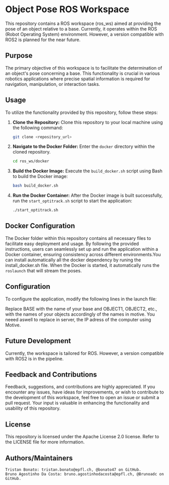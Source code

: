 # Object Pose ROS Workspace
This repository contains a ROS workspace (ros_ws) aimed at providing the pose of an object relative to a base. Currently, it operates within the ROS (Robot Operating System) environment. However, a version compatible with ROS2 is planned for the near future.

## Purpose
The primary objective of this workspace is to facilitate the determination of an object's pose concerning a base. This functionality is crucial in various robotics applications where precise spatial information is required for navigation, manipulation, or interaction tasks.

## Usage
To utilize the functionality provided by this repository, follow these steps:

1. **Clone the Repository:** Clone this repository to your local machine using the following command:
    ```bash
    git clone <repository_url>
    ```

2. **Navigate to the Docker Folder:** Enter the `docker` directory within the cloned repository.
    ```bash
    cd ros_ws/docker
    ```

3. **Build the Docker Image:** Execute the `build_docker.sh` script using Bash to build the Docker image:
    ```bash
    bash build_docker.sh
    ```

4. **Run the Docker Container:** After the Docker image is built successfully, run the `start_optitrack.sh` script to start the application:
    ```bash
    ./start_optitrack.sh
    ```

## Docker Configuration
The Docker folder within this repository contains all necessary files to facilitate easy deployment and usage. By following the provided instructions, users can seamlessly set up and run the application within a Docker container, ensuring consistency across different environments.You can install automatically all the docker dependency by runing the install_docker.sh file. When the Docker is started, it automatically runs the `roslaunch` that will stream the poses.

## Configuration
To configure the application, modify the following lines in the launch file:

<arg name="server" default="IP"/>
<arg name="list_object" default="['/vrpn_client_node/OBJECT1/pose','/vrpn_client_node/OBJECT2/pose',]"/>

<arg name="name_base_optitrack" default="base"/>
<arg name="name_base" default="/vrpn_client_node/BASE/pose"/>

Replace BASE with the name of your base and OBJECT1, OBJECT2, etc., with the names of your objects accordingly of the names in motive.
You neeed aswell to replace in server, the IP adress of the computer using Motive.
## Future Development

Currently, the workspace is tailored for ROS. However, a version compatible with ROS2 is in the pipeline.
## Feedback and Contributions

Feedback, suggestions, and contributions are highly appreciated. If you encounter any issues, have ideas for improvements, or wish to contribute to the development of this workspace, feel free to open an issue or submit a pull request. Your input is valuable in enhancing the functionality and usability of this repository.
## License

This repository is licensed under the Apache License 2.0 license. Refer to the LICENSE file for more information.
## Authors/Maintainers

    Tristan Bonato: tristan.bonato@epfl.ch, @bonato47 on GitHub.
    Bruno Agostinho Da Costa: bruno.agostinhodacosta@epfl.ch, @Brunoadc on GitHub.


